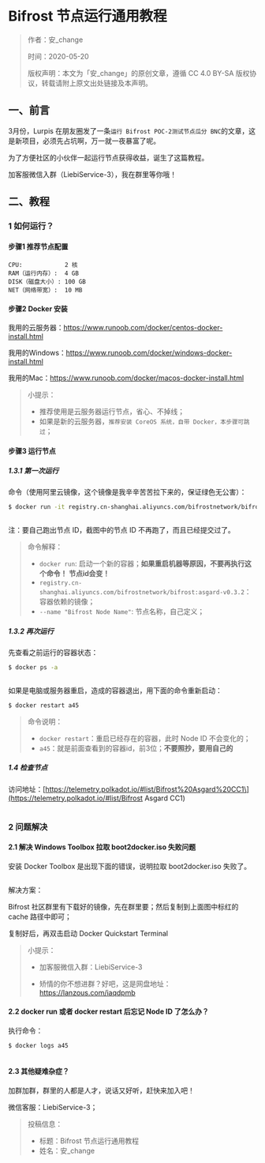 # Bifrost 节点运行通用教程

> 作者：安_change
> 
> 时间：2020-05-20
> 
> 版权声明：本文为「安_change」的原创文章，遵循 CC 4.0 BY-SA 版权协议，转载请附上原文出处链接及本声明。

## 一、前言

3月份，Lurpis 在朋友圈发了一条`运行 Bifrost POC-2测试节点瓜分 BNC`的文章，这是新项目，必须先占坑啊，万一就一夜暴富了呢。

为了方便社区的小伙伴一起运行节点获得收益，诞生了这篇教程。

加客服微信入群（LiebiService-3），我在群里等你哦！

## 二、教程

### 1 如何运行？

#### 步骤1 推荐节点配置

```
CPU:            2 核
RAM（运行内存）:  4 GB
DISK（磁盘大小）: 100 GB
NET（网络带宽）:  10 MB
```



#### 步骤2 Docker 安装

我用的云服务器：https://www.runoob.com/docker/centos-docker-install.html

我用的Windows：https://www.runoob.com/docker/windows-docker-install.html

我用的Mac：https://www.runoob.com/docker/macos-docker-install.html

> 小提示：
> 
> - 推荐使用是云服务器运行节点，省心、不掉线；
> - 如果是新的云服务器，`推荐安装 CoreOS 系统，自带 Docker，本步骤可跳过`；

#### 步骤3 运行节点

##### 1.3.1 第一次运行

命令（使用阿里云镜像，这个镜像是我辛辛苦苦拉下来的，保证绿色无公害）：

```sh
$ docker run -it registry.cn-shanghai.aliyuncs.com/bifrostnetwork/bifrost:asgard-v0.3.2 --name "Bifrost Node Name" --validator
```

![]()

注：要自己跑出节点 ID，截图中的节点 ID 不再跑了，而且已经提交过了。

> 命令解释：
> 
> - `docker run`: 启动一个新的容器；**如果重启机器等原因，不要再执行这个命令！ 节点id会变！**
> - `registry.cn-shanghai.aliyuncs.com/bifrostnetwork/bifrost:asgard-v0.3.2`：容器依赖的镜像；
> - `--name "Bifrost Node Name"`: 节点名称，自己定义；

##### 1.3.2 再次运行

先查看之前运行的容器状态：

```sh
$ docker ps -a
```

![]()

如果是电脑或服务器重启，造成的容器退出，用下面的命令重新启动：

```sh
$ docker restart a45
```

> 命令说明：
> 
> - `docker restart`：重启已经存在的容器，此时 Node ID 不会变化的；
> - `a45`：就是前面查看到的容器id，前3位；**不要照抄，要用自己的**

##### 1.4 检查节点

访问地址：\[https://telemetry.polkadot.io/#list/Bifrost%20Asgard%20CC1\](https://telemetry.polkadot.io/#list/Bifrost Asgard CC1)

![]()

### 2 问题解决

#### 2.1 解决 Windows Toolbox 拉取 boot2docker.iso 失败问题

安装 Docker Toolbox 是出现下面的错误，说明拉取 boot2docker.iso 失败了。

![]()

解决方案：

Bifrost 社区群里有下载好的镜像，先在群里要；然后复制到上面图中标红的 cache 路径中即可；

复制好后，再双击启动 Docker Quickstart Terminal

> 小提示：
> 
> - 加客服微信入群：LiebiService-3
> 
> - 矫情的你不想进群？好吧，这是网盘地址：https://lanzous.com/iaqdpmb

#### 2.2 docker run 或者 docker restart 后忘记 Node ID 了怎么办？

执行命令：

```sh
$ docker logs a45
```

![]()

#### 2.3 其他疑难杂症？

加群加群，群里的人都是人才，说话又好听，赶快来加入吧！

微信客服：LiebiService-3；


> 投稿信息：
> 
> - 标题：Bifrost 节点运行通用教程
> - 姓名：安_change
